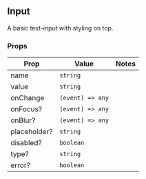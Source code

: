 ## Input

A basic text-input with styling on top.

### Props

| Prop         | Value            | Notes |
| ------------ | ---------------- | ----- |
| name         | `string`         |       |
| value        | `string`         |       |
| onChange     | `(event) => any` |       |
| onFocus?     | `(event) => any` |       |
| onBlur?      | `(event) => any` |       |
| placeholder? | `string`         |       |
| disabled?    | `boolean`        |       |
| type?        | `string`         |
| error?       | `boolean`        |
